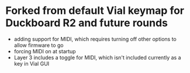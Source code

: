 # Forked from default Vial keymap for Duckboard R2 and future rounds

- adding support for MIDI, which requires turning off other options to allow firmware to go
- forcing MIDI on at startup
- Layer 3 includes a toggle for MIDI, which isn't included currently as a key in Vial GUI
